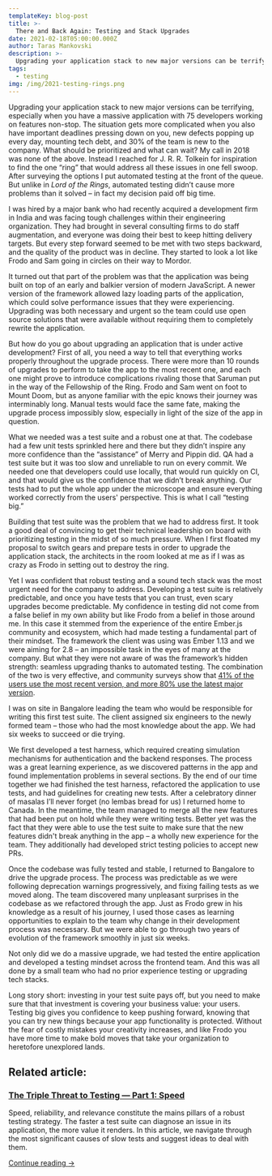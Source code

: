```yaml
---
templateKey: blog-post
title: >-
  There and Back Again: Testing and Stack Upgrades
date: 2021-02-18T05:00:00.000Z
author: Taras Mankovski
description: >-
  Upgrading your application stack to new major versions can be terrifying, especially when you have a massive application with 75 developers working on features non-stop. However, a good testing strategy gives you confidence to make bold moves that take your organization to heretofore unexplored lands.
tags:
  - testing
img: /img/2021-testing-rings.png
---
```


Upgrading your application stack to new major versions can be terrifying, especially when you have a massive application with 75 developers working on features non-stop. The situation gets more complicated when you also have important deadlines pressing down on you, new defects popping up every day, mounting tech debt, and 30% of the team is new to the company. What should be prioritized and what can wait? My call in 2018 was none of the above. Instead I reached for J. R. R. Tolkein for inspiration to find the one “ring” that would address all these issues in one fell swoop. After surveying the options I put automated testing at the front of the queue. But unlike in _Lord of the Rings_, automated testing didn’t cause more problems than it solved – in fact my decision paid off big time.

I was hired by a major bank who had recently acquired a development firm in India and was facing tough challenges within their engineering organization. They had brought in several consulting firms to do staff augmentation, and everyone was doing their best to keep hitting delivery targets. But every step forward seemed to be met with two steps backward, and the quality of the product was in decline. They started to look a lot like Frodo and Sam going in circles on their way to Mordor. 

It turned out that part of the problem was that the application was being built on top of an early and balkier version of modern JavaScript. A newer version of the framework allowed lazy loading parts of the application, which could solve performance issues that they were experiencing. Upgrading was both necessary and urgent so the team could use open source solutions that were available without requiring them to completely rewrite the application.

But how do you go about upgrading an application that is under active development? First of all, you need a way to tell that everything works properly throughout the upgrade process. There were more than 10 rounds of upgrades to perform to take the app to the most recent one, and each one might prove to introduce complications rivaling those that Saruman put in the way of the Fellowship of the Ring. Frodo and Sam went on foot to Mount Doom, but as anyone familiar with the epic knows their journey was interminably long. Manual tests would face the same fate, making the upgrade process impossibly slow, especially in light of the size of the app in question.

What we needed was a test suite and a robust one at that. The codebase had a few unit tests sprinkled here and there but they didn’t inspire any more confidence than the “assistance” of Merry and Pippin did. QA had a test suite but it was too slow and unreliable to run on every commit. We needed one that developers could use locally, that would run quickly on CI, and that would give us the confidence that we didn’t break anything. Our tests had to put the whole app under the microscope and ensure everything worked correctly from the users' perspective. This is what I call “testing big.”

Building that test suite was the problem that we had to address first. It took a good deal of convincing to get their technical leadership on board with prioritizing testing in the midst of so much pressure. When I first floated my proposal to switch gears and prepare tests in order to upgrade the application stack, the architects in the room looked at me as if I was as crazy as Frodo in setting out to destroy the ring.

Yet I was confident that robust testing and a sound tech stack was the most urgent need for the company to address. Developing a test suite is relatively predictable, and once you have tests that you can trust, even scary upgrades become predictable. My confidence in testing did not come from a false belief in my own ability but like Frodo from a belief in those around me. In this case it stemmed from the experience of the entire Ember.js community and ecosystem, which had made testing a fundamental part of their mindset. The framework the client was using was Ember 1.13 and we were aiming for 2.8 – an impossible task in the eyes of many at the company. But what they were not aware of was the framework’s hidden strength: seamless upgrading thanks to automated testing. The combination of the two is very effective, and community surveys show that [41% of the users use the most recent version, and more 80% use the latest major version](https://emberjs.com/ember-community-survey-2019/#MS_Q401).

I was on site in Bangalore leading the team who would be responsible for writing this first test suite. The client assigned six engineers to the newly formed team – those who had the most knowledge about the app. We had six weeks to succeed or die trying.

We first developed a test harness, which required creating simulation mechanisms for authentication and the backend responses. The process was a great learning experience, as we discovered patterns in the app and found implementation problems in several sections. By the end of our time together we had finished the test harness, refactored the application to use tests, and had guidelines for creating new tests. After a celebratory dinner of masalas I’ll never forget (no lembas bread for us) I returned home to Canada. In the meantime, the team managed to merge all the new features that had been put on hold while they were writing tests. Better yet was the fact that they were able to use the test suite to make sure that the new features didn't break anything in the app – a wholly new experience for the team. They additionally had developed strict testing policies to accept new PRs.

Once the codebase was fully tested and stable, I returned to Bangalore to drive the upgrade process. The process was predictable as we were following deprecation warnings progressively, and fixing failing tests as we moved along. The team discovered many unpleasant surprises in the codebase as we refactored through the app. Just as Frodo grew in his knowledge as a result of his journey, I used those cases as learning opportunities to explain to the team why change in their development process was necessary. But we were able to go through two years of evolution of the framework smoothly in just six weeks. 

Not only did we do a massive upgrade, we had tested the entire application and developed a testing mindset across the frontend team. And this was all done by a small team who had no prior experience testing or upgrading tech stacks. 

Long story short: investing in your test suite pays off, but you need to make sure that that investment is covering your business value: your users. Testing big gives you confidence to keep pushing forward, knowing that you can try new things because your app functionality is protected. Without the fear of costly mistakes your creativity increases, and like Frodo you have more time to make bold moves that take your organization to heretofore unexplored lands. 

<aside class="posts-list-list">
  <h2>Related article:</h2>
  <div class="posts-list-entry">
    <h3 class="posts-list-title">
      <a href="/blog/2020-triple-threat-to-testing-part-1-speed/">
        The Triple Threat to Testing — Part 1: Speed
      </a>
    </h3>
    <p>
      Speed, reliability, and relevance constitute the mains pillars of a robust testing strategy. The faster a test suite can diagnose an issue in its application, the more value it renders. In this article, we navigate through the most significant causes of slow tests and suggest ideas to deal with them.
    </p>
    <a href="/blog/2020-triple-threat-to-testing-part-1-speed/" class="post-link">
      Continue reading
      <span class="post-link--arrow">→</span>
    </a>
  </div>
</aside>
